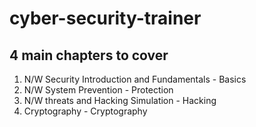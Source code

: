 # cyber-security-trainer

## 4 main chapters to cover
1. N/W Security Introduction and Fundamentals  -  Basics
2. N/W System Prevention                       -  Protection
3. N/W threats and Hacking Simulation          -  Hacking
4. Cryptography                                -  Cryptography
